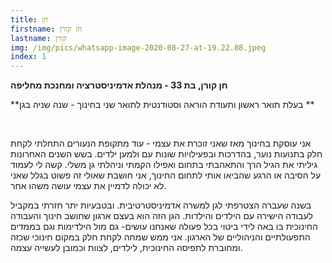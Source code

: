 ```yaml
---
title: חן
firstname: חן קורן
lastname: קורן
img: /img/pics/whatsapp-image-2020-08-27-at-19.22.08.jpeg
index: 1
---
```

**חן קורן, בת 33 - מנהלת אדמיניסטרציה ומחנכת מחליפה**

**בעלת תואר ראשון ותעודת הוראה וסטודנטית לתואר שני בחינוך - שנה שניה בגן **

**<br>**

אני עוסקת בחינוך מאז שאני זוכרת את עצמי - עוד מתקופת הנעורים התחלתי לקחת חלק בתנועות נוער, בהדרכות ובפעילויות שונות עם ולמען ילדים. בשש השנים האחרונות גיליתי את הגיל הרך והתאהבתי בתחום ואפילו הקמתי וניהלתי גן משלי. קשה לי לעמוד על הסיבה או הרגע שהביאו אותי לתחום החינוך, אני חושבת שאולי זה פשוט בגלל שאני לא יכולה לדמיין את עצמי עושה משהו אחר.

בשנה שעברה הצטרפתי לגן למשרה אדמיניסטרטיבית. ובטבעיות יתר חזרתי במקביל לעבודה הישירה עם הילדים והילדות. הגן הזה הוא בעצם ארגון שחושב חינוך והעבודה החינוכית בו באה לידי ביטוי בכל פעולה שאנחנו עושים- גם מול הילדימות וגם בממדים התפעולתיים והניהוליים של הארגון. אני ממש שמחה לקחת חלק במקום חינוכי שכזה ומחוברת לתפיסה החינוכית, לילדים, לצוות וכמובן לעשייה עצמה.
